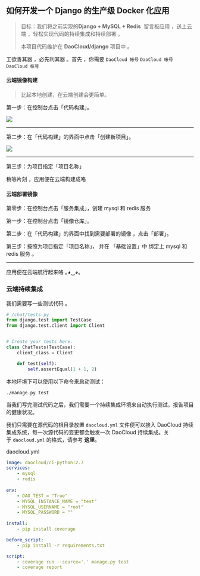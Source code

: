 ## 如何开发一个 Django 的生产级 Docker 化应用

> 目标：我们将之前实现的**Django + MySQL + Redis**  留言板应用 ，送上云端 ，轻松实现代码的持续集成和持续部署 。
> 
> 本项目代码维护在 **DaoCloud/django** 项目中 。



工欲善其器 ，必先利其器 。首先 ，你需要  `DaoCloud 帐号` `DaoCloud 帐号` `DaoCloud 帐号`



#### 云端镜像构建

> 比起本地创建，在云端创建会更简单。

第一步：在控制台点击「代码构建」。

![](http://help.daocloud.io/img/screenshots/features/build-flows/dashboard.png)

---

第二步：在「代码构建」的界面中点击「创建新项目」。

![](http://help.daocloud.io/img/screenshots/features/build-flows/build-flows-index.png)

---

第三步：为项目指定「项目名称」

稍等片刻 ，应用便在云端构建成咯



#### 云端部署镜像

第零步：在控制台点击「服务集成」，创建 mysql 和 redis 服务

第一步：在控制台点击「镜像仓库」。

第二步：在「代码构建」的界面中找到需要部署的镜像 ，点击「部署」。

第三步：按照为项目指定「项目名称」， 并在 「基础设置」中 绑定上  mysql 和 redis 服务 。

---

应用便在云端航行起来咯  ｡◕‿◕｡



### 云端持续集成

我们需要写一些测试代码 。

``` python
# /chat/tests.py
from django.test import TestCase
from django.test.client import Client


# Create your tests here.
class ChatTests(TestCase):
    client_class = Client

    def test(self):
        self.assertEqual(1 + 1, 2)

```

本地环境下可以使用以下命令来启动测试：

``` 
./manage.py test
```



当我们写完测试代码之后，我们需要一个持续集成环境来自动执行测试，报告项目的健康状况。

我们只需要在源代码的根目录放置 `daocloud.yml` 文件便可以接入 DaoCloud 持续集成系统，每一次源代码的变更都会触发一次 DaoCloud 持续集成。关于 `daocloud.yml` 的格式，请参考 **这里**。

daocloud.yml

``` yaml
image: daocloud/ci-python:2.7
services:
    - mysql
    - redis
    
env:
    - DAO_TEST = "True"
    - MYSQL_INSTANCE_NAME = "test"
    - MYSQL_USERNAME = "root"
    - MYSQL_PASSWORD = ""
    
install:
    - pip install coverage

before_script:
    - pip install -r requirements.txt

script:
    - coverage run --source='.' manage.py test
    - coverage report

```











